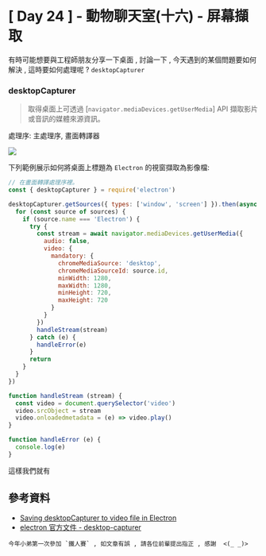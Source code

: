 # [ Day 24 ] - 動物聊天室(十六) - 屏幕擷取

有時可能想要與工程師朋友分享一下桌面 , 討論一下 , 今天遇到的某個問題要如何解決 , 這時要如何處理呢 ? `desktopCapturer`

### desktopCapturer

> 取得桌面上可透過 [`navigator.mediaDevices.getUserMedia`] API 擷取影片或音訊的媒體來源資訊。

處理序: 主處理序, 畫面轉譯器

![](https://i.imgur.com/I0onV6L.gif)

下列範例展示如何將桌面上標題為 `Electron` 的視窗擷取為影像檔:

```javascript
// 在畫面轉譯處理序裡。
const { desktopCapturer } = require('electron')

desktopCapturer.getSources({ types: ['window', 'screen'] }).then(async sources => {
  for (const source of sources) {
    if (source.name === 'Electron') {
      try {
        const stream = await navigator.mediaDevices.getUserMedia({
          audio: false,
          video: {
            mandatory: {
              chromeMediaSource: 'desktop',
              chromeMediaSourceId: source.id,
              minWidth: 1280,
              maxWidth: 1280,
              minHeight: 720,
              maxHeight: 720
            }
          }
        })
        handleStream(stream)
      } catch (e) {
        handleError(e)
      }
      return
    }
  }
})

function handleStream (stream) {
  const video = document.querySelector('video')
  video.srcObject = stream
  video.onloadedmetadata = (e) => video.play()
}

function handleError (e) {
  console.log(e)
}
````

這樣我們就有

## 參考資料

- [Saving desktopCapturer to video file in Electron](https://stackoverflow.com/questions/36753288/saving-desktopcapturer-to-video-file-in-electron)
- [electron 官方文件 - desktop-capturer](https://www.electronjs.org/docs/api/desktop-capturer)

```
今年小弟第一次參加 `鐵人賽` , 如文章有誤 , 請各位前輩提出指正 , 感謝  <(_ _)>
```
